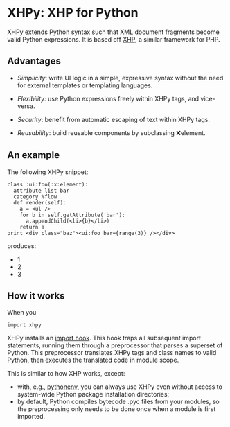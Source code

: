 XHPy: XHP for Python
====================

XHPy extends Python syntax such that XML document fragments become valid Python expressions.
It is based off [XHP](https://github.com/facebook/xhp), a similar framework for PHP.

Advantages
----------
- *Simplicity*: write UI logic in a simple, expressive syntax without the need for external
  templates or templating languages.

- *Flexibility*: use Python expressions freely within XHPy tags, and vice-versa.

- *Security*: benefit from automatic escaping of text within XHPy tags.

- *Reusability*: build reusable components by subclassing :x:element.

An example
----------
The following XHPy snippet:

    class :ui:foo(:x:element):
      attribute list bar
      category %flow
      def render(self):
        a = <ul />
        for b in self.getAttribute('bar'):
          a.appendChild(<li>{b}</li>)
        return a
    print <div class="baz"><ui:foo bar={range(3)} /></div>

produces:

<div class="baz"><ul><li>1</li><li>2</li><li>3</li></ul></div>

How it works
------------
When you

    import xhpy

XHPy installs an [import hook](http://www.python.org/dev/peps/pep-0302/).
This hook traps all subsequent import statements, running them through a preprocessor
that parses a superset of Python. This preprocessor translates XHPy tags and class
names to valid Python, then executes the translated code in module scope.

This is similar to how XHP works, except:

- with, e.g., [pythonenv](http://pypi.python.org/pypi/virtualenv), you can always use
  XHPy even without access to system-wide Python package installation directories;
- by default, Python compiles bytecode .pyc files from your modules, so the
  preprocessing only needs to be done once when a module is first imported.
